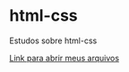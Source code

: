 # html-css
Estudos sobre html-css
 
<a href="https://jmarchi14.github.io/html-css/"> Link para abrir meus arquivos</a>